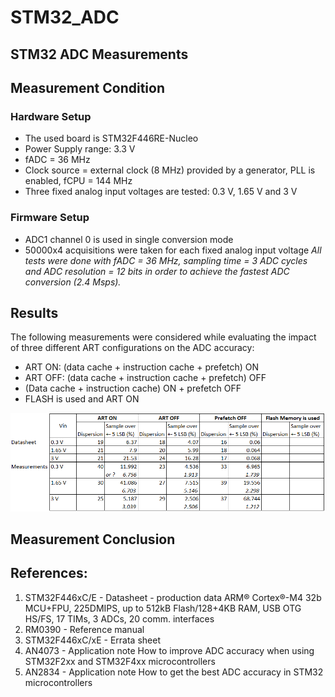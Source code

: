 # STM32_ADC

## STM32 ADC Measurements

## Measurement Condition
### Hardware Setup
- The used board is STM32F446RE-Nucleo
- Power Supply range: 3.3 V
- fADC = 36 MHz
- Clock source =  external clock (8 MHz) provided by a generator, PLL is enabled, fCPU = 144 MHz
- Three fixed analog input voltages are tested: 0.3 V, 1.65 V and 3 V
### Firmware Setup
- ADC1 channel 0 is used  in single conversion mode
- 50000x4 acquisitions were taken for each fixed analog input voltage
*All tests were done with fADC = 36 MHz, sampling time = 3 ADC cycles and ADC resolution = 12 bits in order to achieve the fastest ADC conversion (2.4 Msps).*
## Results
The following measurements were considered while evaluating the impact of three different
ART configurations on the ADC accuracy:
- ART ON: (data cache + instruction cache + prefetch) ON
- ART OFF: (data cache + instruction cache + prefetch) OFF
- (Data cache + instruction cache) ON + prefetch OFF
- FLASH is used and ART ON

![alt text](https://github.com/FebbyMadrin/STM32_ADC/blob/master/result.PNG "result")


## Measurement Conclusion




## References:
1. STM32F446xC/E - Datasheet - production data
    ARM® Cortex®-M4 32b MCU+FPU, 225DMIPS, up to 512kB Flash/128+4KB RAM,
    USB OTG HS/FS, 17 TIMs, 3 ADCs, 20 comm. interfaces
2. RM0390 - Reference manual
3. STM32F446xC/xE - Errata sheet
4. AN4073 - Application note
    How to improve ADC accuracy when using STM32F2xx and
    STM32F4xx microcontrollers
5. AN2834 - Application note
    How to get the best ADC accuracy
    in STM32 microcontrollers

